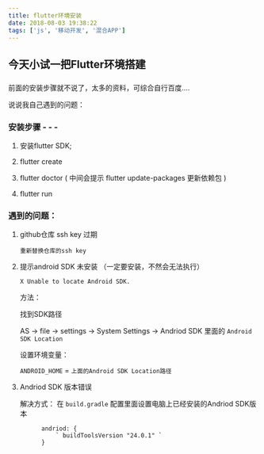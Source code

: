 ```yaml
---
title: flutter环境安装
date: 2018-08-03 19:38:22
tags: ['js', '移动开发', '混合APP']
---
```


## 今天小试一把Flutter环境搭建

### <!--more-->

前面的安装步骤就不说了，太多的资料，可综合自行百度....

说说我自己遇到的问题：

### 安装步骤 - - -

1. 安装flutter SDK; 

2. flutter create <new Project Name>

3. flutter doctor ( 中间会提示 flutter update-packages 更新依赖包 )

4. flutter run


### 遇到的问题： 

   1. github仓库 ssh key 过期

      `重新替换仓库的ssh key` 

   2. 提示android SDK 未安装 （一定要安装，不然会无法执行）

      `X Unable to locate Android SDK. `

      方法：

        找到SDK路径

        AS -> file -> settings -> System Settings -> Andriod SDK 里面的 `Android SDK Location`

        设置环境变量： 
         
        `ANDROID_HOME` = `上面的Android SDK Location路径`

   3. Andriod SDK 版本错误

      解决方式： 在 `build.gradle` 配置里面设置电脑上已经安装的Andriod SDK版本

                andriod: {
                    ` buildToolsVersion "24.0.1" `
                }

        

